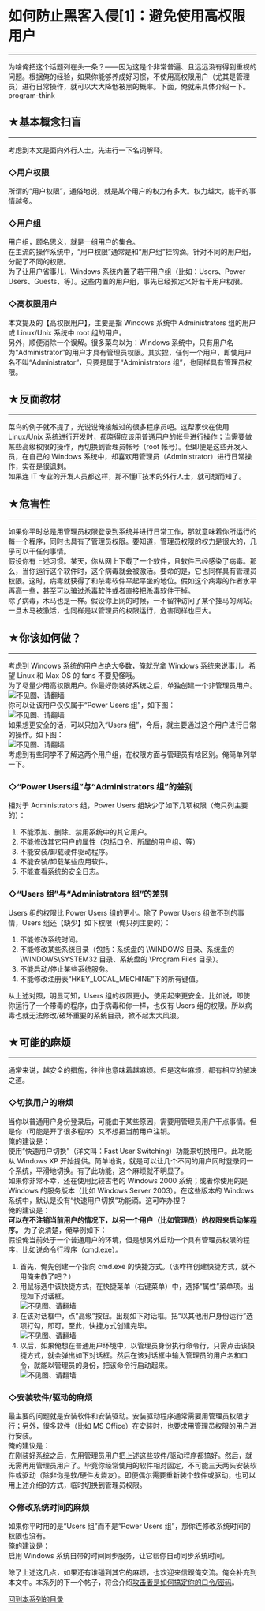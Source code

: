# 如何防止黑客入侵[1]：避免使用高权限用户 

-----

 为啥俺把这个话题列在头一条？——因为这是个非常普遍、且远远没有得到重视的问题。根据俺的经验，如果你能够养成好习惯，不使用高权限用户（尤其是管理员）进行日常操作，就可以大大降低被黑的概率。下面，俺就来具体介绍一下。program-think  
   
   
 ## ★基本概念扫盲
-------

  
 考虑到本文是面向外行人士，先进行一下名词解释。  
   
 ### ◇用户权限

  
 所谓的“用户权限”，通俗地说，就是某个用户的权力有多大。权力越大，能干的事情越多。  
   
 ### ◇用户组

  
 用户组，顾名思义，就是一组用户的集合。  
 在主流的操作系统中，“用户权限”通常是和“用户组”挂钩滴。针对不同的用户组，分配了不同的权限。  
 为了让用户省事儿，Windows 系统内置了若干用户组（比如：Users、Power Users、Guests、等）。这些内置的用户组，事先已经预定义好若干用户权限。  
   
 ### ◇高权限用户

  
 本文提及的【高权限用户】，主要是指 Windows 系统中 Administrators 组的用户或 Linux/Unix 系统中 root 组的用户。  
 另外，顺便消除一个误解。很多菜鸟以为：Windows 系统中，只有用户名为“Administrator”的用户才具有管理员权限。其实捏，任何一个用户，即使用户名不叫“Administrator”，只要是属于“Administrators 组”，也同样具有管理员权限。  
   
   
 ## ★反面教材
-----

  
 菜鸟的例子就不提了，光说说俺接触过的很多程序员吧。这帮家伙在使用 Linux/Unix 系统进行开发时，都晓得应该用普通用户的帐号进行操作；当需要做某些高级权限的操作，再切换到管理员帐号（root 帐号）。但即便是这些开发人员，在自己的 Windows 系统中，却喜欢用管理员（Administrator）进行日常操作，实在是很讽刺。  
 如果连 IT 专业的开发人员都这样，那不懂IT技术的外行人士，就可想而知了。  
   
 ## ★危害性
----

  
 如果你平时总是用管理员权限登录到系统并进行日常工作，那就意味着你所运行的每一个程序，同时也具有了管理员权限。要知道，管理员权限的权力是很大的，几乎可以干任何事情。  
 假设你有上述习惯。某天，你从网上下载了一个软件，且软件已经感染了病毒。那么，当你运行这个软件时，这个病毒就会被激活。要命的是，它也同样具有管理员权限。这时，病毒就获得了和杀毒软件平起平坐的地位。假如这个病毒的作者水平再高一些，甚至可以骗过杀毒软件或者直接把杀毒软件干掉。  
 除了病毒，木马也是一样。假设你上网的时候，一不留神访问了某个挂马的网站。一旦木马被激活，也同样是以管理员的权限运行，危害同样也巨大。  
   
 ## ★你该如何做？
-------

  
 考虑到 Windows 系统的用户占绝大多数，俺就光拿 Windows 系统来说事儿。希望 Linux 和 Max OS 的 fans 不要见怪哦。  
 为了尽量少用高权限用户。你最好刚装好系统之后，单独创建一个非管理员用户。  
 ![不见图、请翻墙](https://lh6.googleusercontent.com/WH5jStjSfrIiS7K23a7P7djloFJwbpO68Mba5QM30svmTqiUY5e2PKGp8tCwXKJ3FAm9mMia1FqR8vbhj8KO_wCZEy4M2a2RuoGwXt5FkbdRuuNUqgWmCeas3Z31)  
 你可以让该用户仅仅属于“Power Users 组”，如下图：  
 ![不见图、请翻墙](https://lh4.googleusercontent.com/HTwKLKC6pIatq9iWzj0RLDHxTbv5LqR2CtMAptU6INKFBgW6iWLhZgDayWjvHLqXmSrWFcYq9MzORqogF1EFVnjwzR_ql9OYuD15fWAc2iiMRn1OL_MQSMH09pqc)  
 如果想更安全的话，可以只加入“Users 组”，今后，就主要通过这个用户进行日常的操作。如下图：  
 ![不见图、请翻墙](https://lh6.googleusercontent.com/BRpPpLliuAgsOOUYdc7kfZs37JRnq2zhT6JcsExN1yXhc9-mEPCR_WNnvkYAIesHDmFyiA_QkfjL6y5znzkvf5JsXH_akCNpljtufIbPeeUpAOreI7AFiJs_QycZ)  
 考虑到有些同学不了解这两个用户组，在权限方面与管理员有啥区别。俺简单列举一下。  
   
 ### ◇“Power Users组”与“Administrators 组”的差别

  
 相对于 Administrators 组，Power Users 组缺少了如下几项权限（俺只列主要的）：  
 1. 不能添加、删除、禁用系统中的其它用户。  
 2. 不能修改其它用户的属性（包括口令、所属的用户组、等）  
 3. 不能安装/卸载硬件驱动程序。  
 4. 不能安装/卸载某些应用软件。  
 5. 不能查看系统的安全日志。  
   
 ### ◇“Users 组”与“Administrators 组”的差别

  
 Users 组的权限比 Power Users 组的更小。除了 Power Users 组做不到的事情，Users 组还【缺少】如下权限（俺只列主要的）：  
 1. 不能修改系统时间。  
 2. 不能修改某些系统目录（包括：系统盘的 \WINDOWS 目录、系统盘的 \WINDOWS\SYSTEM32 目录、系统盘的 \Program Files 目录）。  
 3. 不能启动/停止某些系统服务。  
 4. 不能修改注册表“HKEY\_LOCAL\_MECHINE”下的所有键值。  
   
 从上述对照，明显可知，Users 组的权限更小，使用起来更安全。比如说，即使你运行了一个带毒的程序，由于病毒和你一样，也仅有 Users 组的权限。所以病毒也就无法修改/破坏重要的系统目录，掀不起太大风浪。  
   
   
 ## ★可能的麻烦
------

  
 通常来说，越安全的措施，往往也意味着越麻烦。但是这些麻烦，都有相应的解决之道。  
   
 ### ◇切换用户的麻烦

  
 当你以普通用户身份登录后，可能由于某些原因，需要用管理员用户干点事情。但是你（可能是开了很多程序）又不想把当前用户注销。  
 俺的建议是：  
 使用“快速用户切换”（洋文叫：Fast User Switching）功能来切换用户。此功能从 Windows XP 开始提供。简单地说，就是可以让几个不同的用户同时登录同一个系统，平滑地切换。有了此功能，这个麻烦就不明显了。  
 如果你非常不幸，还在使用比较古老的 Windows 2000 系统；或者你使用的是 Windows 的服务版本（比如 Windows Server 2003）。在这些版本的 Windows 系统中，默认是没有“快速用户切换”功能滴。这可咋办捏？  
 俺的建议是：  
 **可以在不注销当前用户的情况下，以另一个用户（比如管理员）的权限来启动某程序。** 
 为了说清楚，俺举例如下：  
 假设俺当前处于一个普通用户的环境，但是想另外启动一个具有管理员权限的程序，比如说命令行程序（cmd.exe）。  
 1. 首先，俺先创建一个指向 cmd.exe 的快捷方式。（该咋样创建快捷方式，就不用俺来教了吧？）  
 2. 用鼠标选中该快捷方式，在快捷菜单（右键菜单）中，选择“属性”菜单项。出现如下对话框。  
 ![不见图、请翻墙](https://lh3.googleusercontent.com/wDy02yigImXIySuFYQHMtWPnKw6FNI3iEsUFbqiw-2y-gRFLesDX_kzUw3YXKm93XcPY933FVIqb1VXywe2jcA7fKmxEXDyW3k44flkdE1Vcsvx6OoUOyiVHSjUG)  
 3. 在该对话框中，点“高级”按钮。出现如下对话框。把“以其他用户身份运行”选项打勾，即可。至此，快捷方式创建完毕。  
 ![不见图、请翻墙](https://lh3.googleusercontent.com/X47byUOJ2PtD7Smq9ArZdUFPjBjrCgrkY9lYSdWnTB7RIHUq1ByRDxtDL9v09Nk5eACHC4RzZDcV0RT9-adVQ77RxwGOqACe0YPpC_UgOEsSX4bp85kbWWlKwFJn)  
 4. 以后，如果俺想在普通用户环境中，以管理员身份执行命令行，只需点击该快捷方式，就会弹出如下对话框。然后在该对话框中输入管理员的用户名和口令，就能以管理员的身份，把该命令行启动起来。  
 ![不见图、请翻墙](https://lh5.googleusercontent.com/vULI8x0WJ0XStJdYnN3G-t4Dj_Pr0YTzB-vyOVnANH04M2I6UXVOs49EJDwBS0Ba6Rq9pc0-JcekxJvrIrWh7mr2CzTGnVMr6LFAsQFlLf7w479G9PLEQWSW3-Ia)  
 ### ◇安装软件/驱动的麻烦

  
 最主要的问题就是安装软件和安装驱动。安装驱动程序通常需要用管理员权限才行；另外，很多软件（比如 MS Office）在安装时，也要求用管理员权限的用户进行安装。  
 俺的建议是：  
 在刚装好系统之后，先用管理员用户把上述这些软件/驱动程序都搞好。然后，就无需再用管理员用户了。毕竟你经常使用的软件相对固定，不可能三天两头安装软件或驱动（除非你是软/硬件发烧友）。即便偶尔需要重新装个软件或驱动，也可以用上述介绍的方式，临时切换到管理员权限。  
   
 ### ◇修改系统时间的麻烦

  
 如果你平时用的是“Users 组”而不是“Power Users 组”，那你连修改系统时间的权限也没有。  
 俺的建议是：  
 启用 Windows 系统自带的时间同步服务，让它帮你自动同步系统时间。  
   
 除了上述这几点，如果还有谁碰到其它的麻烦，也欢迎来信跟俺交流。俺会补充到本文中。本系列的下一个帖子，将会介绍[攻击者是如何搞定你的口令/密码](https://program-think.blogspot.com/2010/06/howto-prevent-hacker-attack-2.html)。  
   
   
 [回到本系列的目录](https://program-think.blogspot.com/2010/06/howto-prevent-hacker-attack-0.html#index) 